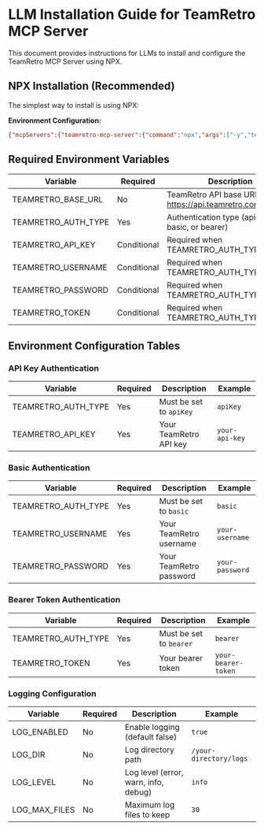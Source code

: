 # LLM Installation Guide for TeamRetro MCP Server

This document provides instructions for LLMs to install and configure the TeamRetro MCP Server using NPX.

## NPX Installation (Recommended)

The simplest way to install is using NPX:

**Environment Configuration:**
```json
{"mcpServers":{"teamretro-mcp-server":{"command":"npx","args":["-y","teamretro-mcp-server"],"env":{"TEAMRETRO_BASE_URL":"https://api.teamretro.com","TEAMRETRO_AUTH_TYPE":"apiKey","TEAMRETRO_API_KEY":"your-api-key"}}}}
```

## Required Environment Variables

| Variable | Required | Description |
|----------|----------|-------------|
| TEAMRETRO_BASE_URL | No | TeamRetro API base URL (default: https://api.teamretro.com) |
| TEAMRETRO_AUTH_TYPE | Yes | Authentication type (apiKey, basic, or bearer) |
| TEAMRETRO_API_KEY | Conditional | Required when TEAMRETRO_AUTH_TYPE=apiKey |
| TEAMRETRO_USERNAME | Conditional | Required when TEAMRETRO_AUTH_TYPE=basic |
| TEAMRETRO_PASSWORD | Conditional | Required when TEAMRETRO_AUTH_TYPE=basic |
| TEAMRETRO_TOKEN | Conditional | Required when TEAMRETRO_AUTH_TYPE=bearer |

## Environment Configuration Tables

### API Key Authentication
| Variable | Required | Description | Example |
|----------|----------|-------------|---------|
| TEAMRETRO_AUTH_TYPE | Yes | Must be set to `apiKey` | `apiKey` |
| TEAMRETRO_API_KEY | Yes | Your TeamRetro API key | `your-api-key` |

### Basic Authentication  
| Variable | Required | Description | Example |
|----------|----------|-------------|---------|
| TEAMRETRO_AUTH_TYPE | Yes | Must be set to `basic` | `basic` |
| TEAMRETRO_USERNAME | Yes | Your TeamRetro username | `your-username` |
| TEAMRETRO_PASSWORD | Yes | Your TeamRetro password | `your-password` |

### Bearer Token Authentication
| Variable | Required | Description | Example |
|----------|----------|-------------|---------|
| TEAMRETRO_AUTH_TYPE | Yes | Must be set to `bearer` | `bearer` |
| TEAMRETRO_TOKEN | Yes | Your bearer token | `your-bearer-token` |

### Logging Configuration
| Variable | Required | Description | Example |
|----------|----------|-------------|---------|
| LOG_ENABLED | No | Enable logging (default false) | `true` |
| LOG_DIR | No | Log directory path | `/your-directory/logs` |
| LOG_LEVEL | No | Log level (error, warn, info, debug) | `info` |
| LOG_MAX_FILES | No | Maximum log files to keep | `30` |
